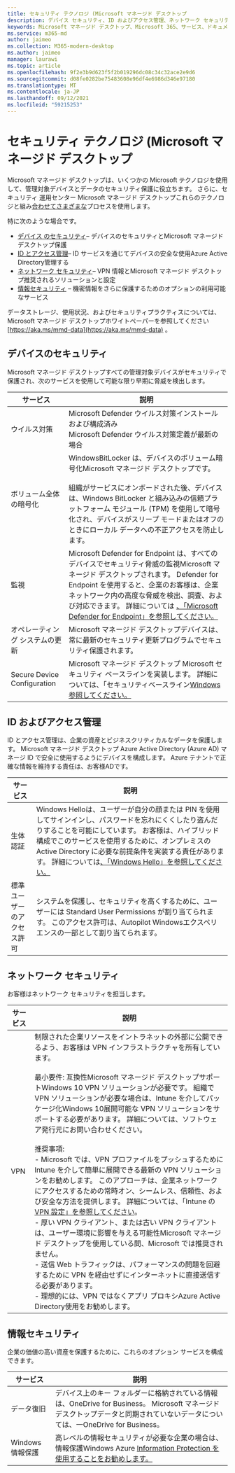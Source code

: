 ```yaml
---
title: セキュリティ テクノロジ (Microsoft マネージド デスクトップ
description: デバイス セキュリティ、ID およびアクセス管理、ネットワーク セキュリティ、および情報セキュリティに使用されるテクノロジ
keywords: Microsoft マネージド デスクトップ、Microsoft 365、サービス、ドキュメント
ms.service: m365-md
author: jaimeo
ms.collection: M365-modern-desktop
ms.author: jaimeo
manager: laurawi
ms.topic: article
ms.openlocfilehash: 9f2e3b9d623f5f2b019296dc08c34c32ace2e9d6
ms.sourcegitcommit: d08fe0282be75483608e96df4e6986d346e97180
ms.translationtype: MT
ms.contentlocale: ja-JP
ms.lasthandoff: 09/12/2021
ms.locfileid: "59215253"
---
```

# <a name="security-technologies-in-microsoft-managed-desktop"></a>セキュリティ テクノロジ (Microsoft マネージド デスクトップ

<!--Security, also Onboarding doc: data handling/store, privileged account access -->

Microsoft マネージド デスクトップは、いくつかの Microsoft テクノロジを使用して、管理対象デバイスとデータのセキュリティ保護に役立ちます。 さらに、セキュリティ 運用センター Microsoft マネージド デスクトップこれらのテクノロジと組み[合わせてさまざまな](security-operations.md)プロセスを使用します。

特に次のような場合です。

- [デバイス のセキュリティ](#device-security)– デバイスのセキュリティとMicrosoft マネージド デスクトップ保護
- [ID とアクセス管理](#identity-and-access-management)– ID サービスを通じてデバイスの安全な使用Azure Active Directory管理する
- [ネットワーク セキュリティ](#network-security)– VPN 情報とMicrosoft マネージド デスクトップ推奨されるソリューションと設定
- [情報セキュリティ](#information-security) – 機密情報をさらに保護するためのオプションの利用可能なサービス

データストレージ、使用状況、およびセキュリティプラクティスについては、Microsoft マネージド デスクトップホワイトペーパーを参照してください [https://aka.ms/mmd-data](https://aka.ms/mmd-data) 。


## <a name="device-security"></a>デバイスのセキュリティ

Microsoft マネージド デスクトップすべての管理対象デバイスがセキュリティで保護され、次のサービスを使用して可能な限り早期に脅威を検出します。

サービス | 説明
--- | ---
ウイルス対策 | Microsoft Defender ウイルス対策インストールおよび構成済み<br>Microsoft Defender ウイルス対策定義が最新の場合
ボリューム全体の暗号化 | WindowsBitLocker は、デバイスのボリューム暗号化Microsoft マネージド デスクトップです。<br><br>組織がサービスにオンボードされた後、デバイスは、Windows BitLocker と組み込みの信頼プラットフォーム モジュール (TPM) を使用して暗号化され、デバイスがスリープ モードまたはオフのときにローカル データへの不正アクセスを防止します。
監視 | Microsoft Defender for Endpoint は、すべてのデバイスでセキュリティ脅威の監視Microsoft マネージド デスクトップされます。 Defender for Endpoint を使用すると、企業のお客様は、企業ネットワーク内の高度な脅威を検出、調査、および対応できます。 詳細については [、「Microsoft Defender for Endpoint」を参照してください。](/windows/threat-protection/windows-defender-atp/windows-defender-advanced-threat-protection)
オペレーティング システムの更新 | Microsoft マネージド デスクトップデバイスは、常に最新のセキュリティ更新プログラムでセキュリティ保護されます。
Secure Device Configuration | Microsoft マネージド デスクトップ Microsoft セキュリティ ベースラインを実装します。 詳細については、「セキュリティベースライン[Windows参照してください。](/windows/security/threat-protection/windows-security-baselines)



## <a name="identity-and-access-management"></a>ID およびアクセス管理

ID とアクセス管理は、企業の資産とビジネスクリティカルなデータを保護します。 Microsoft マネージド デスクトップ Azure Active Directory (Azure AD) マネージ ID で安全に使用するようにデバイスを構成します。 Azure テナントで正確な情報を維持する責任は、お客様ADです。

サービス | 説明
--- | ---
生体認証 | Windows Helloは、ユーザーが自分の顔または PIN を使用してサインインし、パスワードを忘れにくくしたり盗んだりすることを可能にしています。 お客様は、ハイブリッド構成でこのサービスを使用するために、オンプレミスの Active Directory に必要な前提条件を実装する責任があります。 詳細については[、「Windows Hello」を参照してください。](/windows-hardware/design/device-experiences/windows-hello) 
標準ユーザーのアクセス許可 | システムを保護し、セキュリティを高くするために、ユーザーには Standard User Permissions が割り当てられます。 このアクセス許可は、Autopilot Windowsエクスペリエンスの一部として割り当てられます。



## <a name="network-security"></a>ネットワーク セキュリティ

お客様はネットワーク セキュリティを担当します。 

サービス | 説明
--- | ---
VPN | 制限された企業リソースをイントラネットの外部に公開できるよう、お客様は VPN インフラストラクチャを所有しています。<br><br>最小要件: 互換性Microsoft マネージド デスクトップサポートWindows 10 VPN ソリューションが必要です。 組織で VPN ソリューションが必要な場合は、Intune を介してパッケージ化Windows 10展開可能な VPN ソリューションをサポートする必要があります。 詳細については、ソフトウェア発行元にお問い合わせください。<br><br>推奨事項:<br>- Microsoft では、VPN プロファイルをプッシュするために Intune を介して簡単に展開できる最新の VPN ソリューションをお勧めします。 このアプローチは、企業ネットワークにアクセスするための常時オン、シームレス、信頼性、および安全な方法を提供します。 詳細については、「Intune の [VPN 設定」を参照してください](/intune/vpn-settings-configure)。<br>- 厚い VPN クライアント、または古い VPN クライアントは、ユーザー環境に影響を与える可能性Microsoft マネージド デスクトップを使用している間、Microsoft では推奨されません。<br>- 送信 Web トラフィックは、パフォーマンスの問題を回避するために VPN を経由せずにインターネットに直接送信する必要があります。<br>- 理想的には、VPN ではなくアプリ プロキシAzure Active Directory使用をお勧めします。


## <a name="information-security"></a>情報セキュリティ

企業の価値の高い資産を保護するために、これらのオプション サービスを構成できます。 

サービス | 説明
--- | ---
データ復旧  | デバイス上のキー フォルダーに格納されている情報は、OneDrive for Business。 Microsoft マネージド デスクトップデータと同期されていないデータについては、一OneDrive for Business。
Windows 情報保護 | 高レベルの情報セキュリティが必要な企業の場合は、情報保護Windows Azure [Information Protection を](/windows/threat-protection/windows-information-protection/protect-enterprise-data-using-wip)[使用することをお勧めします。](https://www.microsoft.com/cloud-platform/azure-information-protection)
